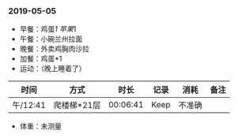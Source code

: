 ### 2019-05-05

* 早餐：鸡蛋*1 苹果*1
* 午餐：小碗兰州拉面
* 晚餐：外卖鸡胸肉沙拉
* 加餐：鸡蛋*1
* 运动：（晚上睡着了）

时间 | 方式 | 时长 | 记录 | 消耗 | 备注 
-|-|-|-|-|-
午/12:41|爬楼梯*21层|00:06:41|Keep|不准确

* 体重：未测量